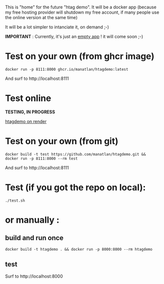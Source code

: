 This is "home" for the future "htag demo". It will be a docker app (because my free hosting provider will shutdown my free account, if many people use the online version at the same time)

It will be a lot simpler to intanciate it, on demand ;-)

**IMPORTANT** : Currently, it's just an [empty app](app/app.py) !
it will come soon ;-)

# Test on your own (from ghcr image)

    docker run -p 8111:8000 ghcr.io/manatlan/htagdemo:latest

And surf to http://localhost:8111

# Test online

**TESTING, IN PROGRESS**

[htagdemo on render](https://htagdemo.onrender.com/)


# Test on your own (from git)

    docker build -t test https://github.com/manatlan/htagdemo.git && docker run -p 8111:8000 --rm test

And surf to http://localhost:8111

# Test (if you got the repo on local):

    ./test.sh

# or manually :

## build and run once

    docker build -t htagdemo . && docker run -p 8000:8000 --rm htagdemo

## test

Surf to http://localhost:8000